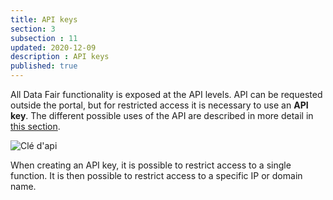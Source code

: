 ```yaml
---
title: API keys
section: 3
subsection : 11
updated: 2020-12-09
description : API keys
published: true
---
```



All Data Fair functionality is exposed at the API levels. API can be requested outside the portal, but for restricted access it is necessary to use an **API key**.
The different possible uses of the API are described in more detail in [this section](./interoperate/api).

![Clé d'api](./images/functional-presentation/ajout-api.jpg)

When creating an API key, it is possible to restrict access to a single function. It is then possible to restrict access to a specific IP or domain name.
